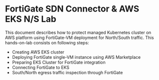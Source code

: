 # FortiGate SDN Connector & AWS EKS N/S Lab
This document describes how to protect managed Kubernetes cluster on AWS platform using FortiGate-VM deployment for North/South traffic. This hands-on-lab consists on following steps:

-	Creating AWS EKS cluster
-	Deploying FortiGate single-VM instance using AWS Marketplace
-	Preparing EKS Cluster for FortiGate integration
-	Connecting FortiGate to EKS
-	South/North egress traffic inspection through FortiGate
